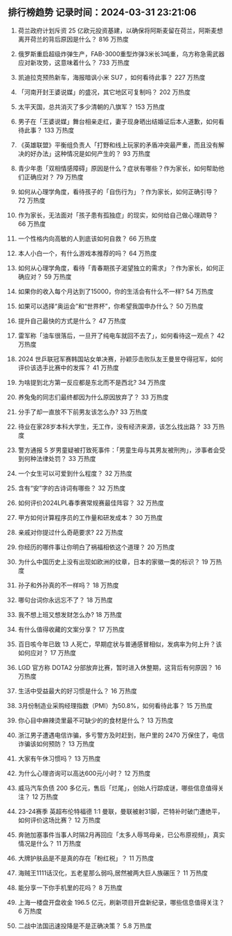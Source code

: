 
## 排行榜趋势 记录时间：2024-03-31 23:21:06
  
  1. 荷兰政府计划斥资 25 亿欧元投资基建，以确保将阿斯麦留在荷兰，阿斯麦想离开荷兰的背后原因是什么？ 816 万热度
    
  2. 俄罗斯重启超级炸弹生产，FAB-3000重型炸弹3米长3吨重，乌方称急需武器应对新攻势，这意味着什么？ 733 万热度
    
  3. 凯迪拉克预热新车，海报暗讽小米 SU7 ，如何看待此事？ 227 万热度
    
  4. 「河南开封王婆说媒」的盛况，其它地区可复制吗？ 202 万热度
    
  5. 太平天国，总共消灭了多少清朝的八旗军？ 153 万热度
    
  6. 男子在「王婆说媒」舞台相亲走红，妻子现身晒出结婚证后本人道歉，如何看待此事？ 133 万热度
    
  7. 《英雄联盟》平衡组负责人「打野和线上玩家的矛盾冲突最严重，而且没有解决的好办法」这种情况是如何产生的？ 93 万热度
    
  8. 青少年患「双相情感障碍」原因是什么？症状有哪些？作为家长，如何帮助他们正确应对？ 79 万热度
    
  9. 如何从心理学角度，看待孩子的「自伤行为」？作为家长，如何正确引导？ 72 万热度
    
  10. 作为家长，无法面对「孩子患有孤独症」的现实，如何给自己做心理疏导？ 66 万热度
    
  11. 一个性格内向高敏的人到底该如何自救？ 66 万热度
    
  12. 本人小白一个，有什么游戏本推荐的吗？ 64 万热度
    
  13. 如何从心理学角度，看待「青春期孩子渴望独立的需求」？作为家长，如何正确应对？ 59 万热度
    
  14. 如果你的收入每个月达到了15000，你的生活会有什么不一样? 54 万热度
    
  15. 如果可以选择“奥运会”和“世界杯”，你希望我国申办什么？ 50 万热度
    
  16. 提升自己最快的方式是什么？ 47 万热度
    
  17. 雷军称「油车很落后，一旦开了纯电车就回不去了」，如何看待这一观点？ 42 万热度
    
  18. 2024 世乒联冠军赛韩国站女单决赛，孙颖莎击败队友王曼昱夺得冠军，如何评价该选手比赛中的发挥？ 41 万热度
    
  19. 为啥提到北方第一反应都是东北而不是西北? 34 万热度
    
  20. 养兔兔的同志们最终都因为什么原因放弃了？ 33 万热度
    
  21. 分手了却一直放不下前男友该怎么办? 33 万热度
    
  22. 待业在家28岁本科大学生，无工作，没有经济来源，该怎么找出路？ 33 万热度
    
  23. 警方通报 5 岁男童疑被打致死事件：「男童生母与其男友被刑拘」，涉事者会受到何种法律处罚？ 33 万热度
    
  24. 一个女生可以可爱到什么程度？ 32 万热度
    
  25. 含有“安”字的古诗词有哪些？ 32 万热度
    
  26. 如何评价2024LPL春季赛常规赛最佳阵容？ 32 万热度
    
  27. 甲方如何计算程序员的工作量和研发成本？ 30 万热度
    
  28. 亲戚对你提过什么奇葩要求? 22 万热度
    
  29. 你经历的哪件事让你明白了祸福相依这个道理？ 20 万热度
    
  30. 为什么中国历史上没有出现如欧洲的纹章，日本的家徽一类的标识？ 19 万热度
    
  31. 孙子和外孙真的不一样吗？ 18 万热度
    
  32. 哪句台词你永远忘不了？ 18 万热度
    
  33. 我不想上班又想发财怎么办? 18 万热度
    
  34. 有什么值得收藏的文案分享？ 17 万热度
    
  35. 百日咳今年已致 13 人死亡，早期症状与普通感冒相似，发病率为何上升？该如何应对？ 17 万热度
    
  36. LGD 官方称 DOTA2 分部放弃比赛，暂时进入休整期，这背后有何原因？ 16 万热度
    
  37. 生活中受益最大的好习惯是什么？ 16 万热度
    
  38. 3月份制造业采购经理指数（PMI）为50.8%，如何看待此事？ 15 万热度
    
  39. 你心目中麻辣烫里最不可缺少的的食材是什么？ 13 万热度
    
  40. 浙江男子遭遇电信诈骗，多亏警方及时赶到，账户里的 2470 万保住了，电信诈骗该如何预防？ 13 万热度
    
  41. 大家有午休习惯吗？ 13 万热度
    
  42. 为什么心理咨询可以高达600元/小时？ 12 万热度
    
  43. 威马汽车负债 200 多亿元，售后「烂尾」，创始人行踪成谜，哪些信息值得关注？ 12 万热度
    
  44. 23-24赛季 英超布伦特福德 1:1 曼联，曼联被射31脚，芒特补时破门遭绝平，如何评价这场比赛？ 12 万热度
    
  45. 奔驰加塞事件当事人时隔2月再回应「太多人辱骂母亲，已公布原视频」，真实情况是什么？ 11 万热度
    
  46. 大牌护肤品是不是真的存在「粉红税」？ 11 万热度
    
  47. 海贼王1111话汉化，五老星那么弱吗,居然被两大巨人族碾压？ 11 万热度
    
  48. 能分享一下你手机里的花吗？ 8 万热度
    
  49. 上海一楼盘开盘收金 196.5 亿元，刷新项目开盘新纪录，哪些信息值得关注？ 6 万热度
    
  50. 二战中法国迅速投降是不是正确决策？ 5.8 万热度
    